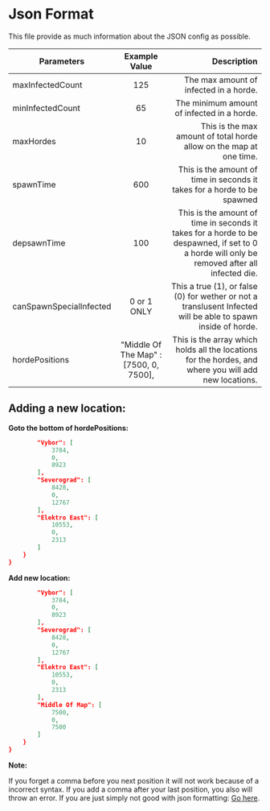 # Json Format

This file provide as much information about the JSON config as possible.

| Parameters        | Example Value           | Description  |
| ------------- |:-------------:| -----:|
| maxInfectedCount     | 125 | The max amount of infected in a horde. |
| minInfectedCount | 65 | The minimum amount of infected in a horde. |
| maxHordes | 10 | This is the max amount of total horde allow on the map at one time.|
| spawnTime | 600 | This is the amount of time in seconds it takes for a horde to be spawned |
| depsawnTime | 100 | This is the amount of time in seconds it takes for a horde to be despawned, if set to 0 a horde will only be removed after all infected die.
| canSpawnSpecialInfected | 0 or 1 ONLY | This a true (1), or false (0) for wether or not a translusent Infected will be able to spawn inside of horde.|
| hordePositions | "Middle Of The Map" : [7500, 0, 7500], | This is the array which holds all the locations for the hordes, and where you will add new locations. |


## Adding a new location:

**Goto the bottom of hordePositions:**

```json
        "Vybor": [
            3784,
            0,
            8923
        ],
        "Severograd": [
            8428,
            0,
            12767
        ],
        "Elektro East": [
            10553,
            0,
            2313
        ]
    }
}
```

**Add new location:**

```json
        "Vybor": [
            3784,
            0,
            8923
        ],
        "Severograd": [
            8428,
            0,
            12767
        ],
        "Elektro East": [
            10553,
            0,
            2313
        ],
        "Middle Of Map": [
            7500,
            0,
            7500
        ]
    }
}
```

**Note:**

If you forget a comma before you next position it will not work because of a incorrect syntax. If you add a comma after your last position, you also will throw an error. If you are just simply not good with json formatting: [Go here](https://jsoneditoronline.org/).
